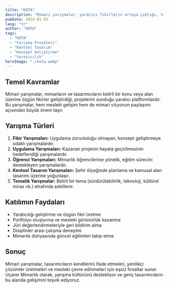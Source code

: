 ```yaml
---
title: "KOTA"
description: "Mimari yarışmalar, yaratıcı fikirlerin ortaya çıktığı, tasarımın sınırlarını zorlayan platformlardır."
pubDate: 2024-01-03
lang: "tr"
author: "KOTA"
tags:
  - "KOTA"
  - "Yarışma Projeleri"
  - "Kentsel Tasarım"
  - "Konsept Geliştirme"
  - "Yaratıcılık"
heroImage: "./kota.webp"
---
```


## Temel Kavramlar
Mimari yarışmalar, mimarların ve tasarımcıların belirli bir konu veya alan üzerine özgün fikirler geliştirdiği, projelerini sunduğu yaratıcı platformlardır. Bu yarışmalar, hem mesleki gelişim hem de mimari vizyonun paylaşımı açısından büyük önem taşır.

## Yarışma Türleri
<ol>
  <li><strong>Fikir Yarışmaları:</strong> Uygulama zorunluluğu olmayan, konsept geliştirmeye odaklı yarışmalardır.</li>
  <li><strong>Uygulama Yarışmaları:</strong> Kazanan projenin hayata geçirilmesinin hedeflendiği yarışmalardır.</li>
  <li><strong>Öğrenci Yarışmaları:</strong> Mimarlık öğrencilerine yönelik, eğitim sürecini destekleyen yarışmalardır.</li>
  <li><strong>Kentsel Tasarım Yarışmaları:</strong> Şehir ölçeğinde planlama ve kamusal alan tasarımı üzerine yoğunlaşır.</li>
  <li><strong>Tematik Yarışmalar:</strong> Belirli bir tema (sürdürülebilirlik, teknoloji, kültürel miras vb.) etrafında şekillenir.</li>
</ol>

## Katılımın Faydaları
- Yaratıcılığı geliştirme ve özgün fikir üretme
- Portfolyo oluşturma ve mesleki görünürlük kazanma
- Jüri değerlendirmeleriyle geri bildirim alma
- Disiplinler arası çalışma deneyimi
- Mimarlık dünyasında güncel eğilimleri takip etme

## Sonuç
Mimari yarışmalar, tasarımcıların kendilerini ifade etmeleri, yenilikçi çözümler üretmeleri ve mesleki çevre edinmeleri için eşsiz fırsatlar sunar. Uçarer Mimarlık olarak, yarışma kültürünü destekliyor ve genç tasarımcıların bu alanda gelişimini teşvik ediyoruz.